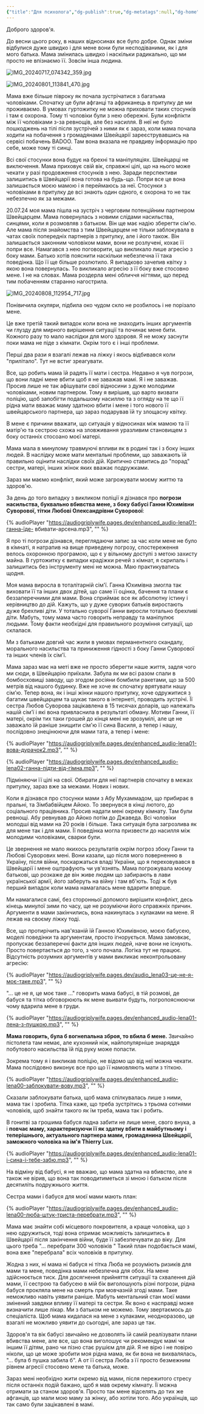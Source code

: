 ```yaml
---
{"title":"Для психолога","dg-publish":true,"dg-metatags":null,"dg-home":false,"permalink":"/ukrayinska/dlya-psihologa/","dgPassFrontmatter":true,"noteIcon":""}
---
```


Доброго здоров'я.

До весни цього року, в наших відносинах все було добре. Однак зміни відбулися дуже швидко і для мене вони були несподіваними, як і для мого батька. Мама змінилась швидко і наскільки радикально, що ми просто не впізнаємо її. Зовсім інша людина.

![IMG_20240717_074342_359.jpg](/img/user/IMG_20240717_074342_359.jpg)

![IMG_20240801_113841_470.jpg](/img/user/IMG_20240801_113841_470.jpg)

Мама вже більше півроку як почала зустрічатися з багатьма чоловіками. Спочатку це були афганці та африканець в притулку де ми проживаємо. В умовах гуртожитку не можна приховати таких стосунків і там є охорона. Тому ті чоловіки були з нею обережні. Були конфлікти між її чоловіками з-за ревнощів, але без насилля. В неї не було пошкоджень на тілі після зустрічей з ними як є зараз, коли мама почала ходити на побачення з громадянами Швейцарії зареєструвавшись на сервісі побачень BADOO. Там вона вказала не правдиву інформацію про себе, може тому ті синці.

Всі свої стосунки вона будує на брехні та маніпуляціях. Швейцарці не виключення. Мама приховує свій вік, справжні цілі, що на нього може чекати у разі продовження стосунків з нею. Заради перспективи залишитись в Швейцарії вона готова на будь-що. Попри все це вона залишається моєю мамою і я переймаюсь за неї. Стосунки з чоловіками в притулку де всі знають один одного, є охорона то не так небезпечно як за межами. 

20.07.24 моя мама пішла на зустріч з черговим потенційним партнером Швейцарцем.
Мама повернулась з новими слідами насильства, синцями, коли я розмовляв з батьком. Він ще має надію зберегти сім'ю. Але мама після знайомства з тим Швейцарцем не тільки заблокувала в чатах своїх попередніх партнерів з притулку, але і його також. Він залишається законним чоловіком мами, вони не розлучені, кохає її попри все. Намагався з нею поговорити, що викликало лише агресію з боку мами. Батько хотів пояснити наскільки небезпечна її така поведінка. Що її ще більше розлютило. Я випадково зачепив квітку з якою вона повернулась. То викликало агресію з її боку вже стосовно мене. І не на словах. Мама роздерла мені обличчя нігтями, що перед тим побаченням старанно нагострила. 

![IMG_20240808_112954_717.jpg](/img/user/IMG_20240808_112954_717.jpg)

Понівичила окуляри, підбила око чудом скло не розбилось і не порізало мене.

Це вже третій такий випадок коли вона не знаходить інших аргументів чи глузду для мирного вирішення ситуації та починає мене бити. Кожного разу то мало наслідки для мого здоровя. Я не можу заснути поки мама не піде з кімнати. Окрім того є і інші проблеми. 

Перші два рази я взагалі лежав на ліжку і якось відбивався коли "прилітало". Тут не встиг зреагувати. 

Все, що робить мама їй радять її мати і сестра. Недавно я чув погрози, що вони ладні мене вбити щоб я не заважав мамі. Я і не заважав. Просив лише не так афішувати свої відносини з дуже молодими чоловіками, новим партнером. Тому я вирішив, що варто визвати поліцію, щоб запобігти подальшому насиллю та з огляду на те що її рідна мати вважає маму здатною вбити і мене і того нового її швейцарського партнера, що зараз подарував їй ту злощасну квітку.

В мене  є причини вважати, що ситуація у відносинах між мамою та її матір'ю та сестрою схожа на зловживання уразливим становищем з боку останніх стосоано моєї матері.

Мама мала в минулому травмуючі впливи як в родині так і з боку інших людей. В наслідку може мати ментальні проблеми, що заважають їй правильно оцінити наслідки своїх дій. Критично ставитись до "порад" сестри, матері, інших жінок яких вважає подружками. 

Зараз ми маємо конфлікт, який може загрожувати моєму життю та здоров'ю. 

За день до того випадку з викликом поліції я дізнався про
 **погрози насильства, буквально вбивства мене, з боку бабусі Ганни Юхимівни Суворової, тітки Любові Олександрівни Суворової**:

{% audioPlayer "https://audiogriplywife.pages.dev/enhanced_audio-lena01-ганна-їде- вбивати-арсена.mp3", "" %}

Я про ті погрози дізнався, переглядаючи запис за час коли мене не було в кімнаті, я натрапив на вище приведену погрозу, спостереження велось охоронною програмою, що є у вільному доступі з метою захисту майна. В гуртожитку є випадки крадіжки речей з кімнат, я скрипаль і залишитись без інструменту мені не можна. Маю практикуватись щодня.

Моя мама виросла в тоталітарній сім'ї. Ганна Юхимівна змогла так виховати її та інших двох дітей, що саме її оцінка, бачення та плани є беззаперечними для мами. Вона сприймає все як абсолютну істину і керівництво до дій. Кажуть, що у дуже суворих батьків виростають дуже брехливі діти. У тотально суворої Ганни виросли тотально брехливі діти. Мабуть, тому мама часто говорить неправду та маніпулює людьми. Тому факти необхідні для правильного розуміння ситуації, що склалася. 

Ми з батьками довгий час жили в умовах перманентного скандалу, морального насильства та приниження гідності з боку Ганни Суворової та інших членів їх сім'ї.

Мама зараз має на меті вже не просто зберегти наше життя, задля чого ми сюди, в Швейцарію приїхали. Забула як ми всі разом спали в бомбосховищі заводу, що згодом росіяни бомбили ракетами, що за 500 метрів від нашого будинку. Вже не хоче як спочатку врятувати нашу сім'ю. Тепер вона, як і інші жінки нашого притулку, хоче одружитися з багатим швейцарцем та шукає такого в інтернеті, проводить зустрічі. Її сестра Любов Суворова зацікавлена в 15 тисячах доларів, що належать нашій сім'ї і які вона привласнила в результаті обману. Мотиви Ганни, її матері, окрім тих таки грошей до кінця мені не зрозумілі, але це не заважало їй раніше знищити сім'ю її сина Василя, а тепер і нашу, послідовно знецінюючи для мами тата, а тепер і мене:

{% audioPlayer "https://audiogriplywife.pages.dev/enhanced_audio-lena01-вова-дурачок2.mp3", "" %}

{% audioPlayer "https://audiogriplywife.pages.dev/enhanced_audio-lena02-ганна-підти-від-гімна.mp3", "" %}

Підміняючи її цілі на свої. Обирати для неї партнерів спочатку в межах притулку, зараз вже за межами. Нових і нових. 

Коли я дізнався про стосунки мами з Абу Мухаммадом, що прибирає в пральні, та Зімбабвійцем Айоко. То звернувся в кінці лютого, до соціального працівника. Просив надати мені окрему кімнату. Там були ревнощі. Абу ревнував до Айоко потім до Джаведа. Всі чоловіки молодші від мами на 20 років і більше. Така ситуація була загрозлива як для мене так і для мами. Її поведінка могла призвести до насилля між молодими чоловіками, сварки були.

Це звернення не мало якихось результатів окрім погроз збоку Ганни та Любові Суворових мені. Вони казали, що після мого поверненню в Україну, після війни, поскаржаться владі України, що я переховувався в Швейцарії і мене оштрафують чи ув'язнять. Мама погрожувала моєму батькові, що розкаже де він живе людям що забирають в лави української армії, його заберуть на війну і там вб'ють. Тоді ж був перший випадок коли мама намагалась мене вдарити вперше.

Ми намагалися самі, без сторонньої допомого вирішити конфлікт, десь кінець минулої зими по часу, ще не розуміючи його справжніх причин. Аргументи в мами закінчились, вона накинулась з кулаками на мене. Я лежав на своєму ліжку тоді.

Все, що протирічить нав'язаній їй Ганною Юхимівною, моєю бабусею, моделі поведінки та аргументам, просто ігнорується. Мама замовкає, пропускає беззаперечні факти для інших людей, наче вони не існують. Просто повертається до того, з чого почала. Логіка тут не працює. Відсутність розумних аргументів у мами викликає неконтрольовану агресію:

{% audioPlayer "https://audiogriplywife.pages.dev/audio_lena03-це-не-я-моє-таке.mp3", "" %}

"... це не я, це моє таке ..." говорить мама бабусі, в тій розмові, де бабуся та тітка обговорюють як мене вьивати будуть, погропояснюючи чому вдарила мене в груди. 

{% audioPlayer "https://audiogriplywife.pages.dev/enhanced_audio-lena01-лена-з-пушкою.mp3", "" %}

**Мама говорить, була б вогнепальна зброя, то вбила б мене.** Звичайно пістолета там немає, але кухонний ніж, найпопулярніше знаряддя побутового насильства їй під руку може попасти.

Зокрема тому я і викликав поліцію, не відомо що від неї можна чекати. Мама послідовно виконує все про що її намовляють мати з тіткою.

{% audioPlayer "https://audiogriplywife.pages.dev/enhanced_audio-lena00-заблокувати-вову.mp3", "" %}

Сказали заблокувати батька, щоб мама спілкувалась лише з ними, мама так і зробила. Тітка каже, що треба зустрітись з трьома сотнями чоловіків, щоб знайти такого як їм треба, мама так і робить.

В гонитві за грошима бабуся ладна забити не лише мене, свого внука, а і **повчає маму, характеризуючи її як здатну вбити в майбутньому і теперішнього, актуального партнера мами, громадянина Швейцарії, заможного чоловіка на ім'я Thierry Lux.**

{% audioPlayer "https://audiogriplywife.pages.dev/enhanced_audio-lena01-і-сина-і-тебе-забю.mp3", "" %}

На відміну від бабусі, я не вважаю, що мама здатна на вбивство, але я також не вірив, що вона так поводитиметься зі мною і батьком після десятиліть подружнього життя. 

Сестра мами і бабуся для моєї мами мають план:

{% audioPlayer "https://audiogriplywife.pages.dev/enhanced_audio-lena00-люба-штук-триста-перебрати.mp3", "" %}

Мама має знайти собі місцевого покровителя, а краще чоловіка, що з нею одружиться, тоді вона отримає можливість залишитись в Швейцарії після закінчення війни, буде її забезпечувати до віку. Для цього треба "... перебрати 300 чоловіків " Такий план подобається мамі, вона вже "перебрала" всіх чоловіків в притулку.

Жодна з них, ні мама ні бабуся ні тітка Люба не розуміють ризиків для мами та мене, поведінка мами небезпечна для обох. На мене здійснюється тиск. Для досягнення прийняття ситуації та схвалення дій мами, її сестрою та бабусею в мій бік виголошують різні погрози, рідна бабуся прокляла мене на смерть при мовчазній згоді мами. Таке неможливо навіть уявити раніше. Мабуть ментальний стан моєї мами  змінений завдяки впливу її матері та сестри. Як воно є насправді може визначити лише лікар. Ми з батьком не можемо. Тому звертаємось до спеціаліста. Щоб мама кидалася на мене з кулаками, неодноразово, це взагалі не можливо уявити до сьогодні, але зараз це так.

Здоров'я та вік бабусі звичайно не дозволять їй самій реалізувати плани вбивства мене, але все, що вона виголошує чи рекомендує мамі чи іншим її дітям, рано чи пізно стає рушієм для дій. Я не вірю і не повірю ніколи, що це може зробити моя рідна мама, як би вона не вихвалялась, "... була б пушка забила б". А от її сестра Люба з її просто безмежним рівнем агресії стосовно мене та батька, може. 

Зараз мені необхідно жити окремо від мами, після пережитого стресу після останніх подій бажано, щоб я мав окрему кімнату. Її можна отримати за станом здоров'я. Просто так мене відселять до тих же афганців, що мали мою маму за жінку, або хотіли того. Або українців, що так само були зацікавлені в мамі.